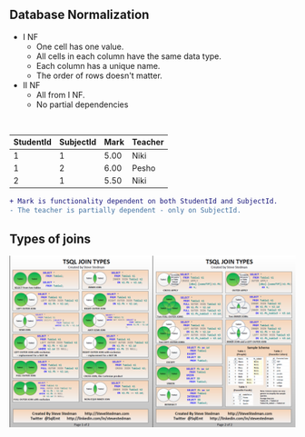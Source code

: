 ## Database Normalization

  - I NF
    - One cell has one value.
    - All cells in each column have the same data type.
    - Each column has a unique name.
    - The order of rows doesn't matter.
- II NF
    - All from I NF.
    - No partial dependencies
  
<br />


| StudentId | SubjectId | Mark | Teacher |
|-----------|-----------|------|---------|
|     1     |     1     | 5.00 |  Niki   |  
|     1     |     2     | 6.00 |  Pesho  |  
|     2     |     1     | 5.50 |  Niki   |  
     


	
```diff 
+ Mark is functionality dependent on both StudentId and SubjectId.
- The teacher is partially dependent - only on SubjectId.
```


## Types of joins

![Types of Joins](T-SQL%20Joins.png "Types of Joins")
